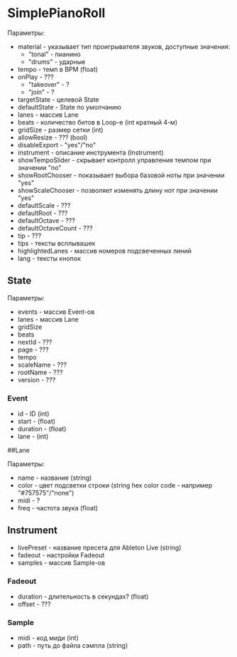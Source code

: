 # SimplePianoRoll

Параметры:
* material - указывает тип проигрывателя звуков, доступные значения:
  * "tonal" - пианино
  * "drums" - ударные
* tempo - темп в BPM (float)
* onPlay - ???
  * "takeover" - ?
  * "join" - ?
* targetState - целевой State
* defaultState - State по умолчанию
* lanes - массив Lane
* beats - количество битов в Loop-е (int кратный 4-м)
* gridSize - размер сетки (int)
* allowResize - ??? (bool)
* disableExport - "yes"/"no"
* instrument - описание инструмента (Instrument)
* showTempoSlider - скрывает контролл управления темпом при значении "no"
* showRootChooser - показывает выбора базовой ноты при значении "yes"
* showScaleChooser - позволяет изменять длину нот при значении "yes"
* defaultScale - ???
* defaultRoot - ???
* defaultOctave - ???
* defaultOctaveCount - ???
* tip - ???
* tips - тексты всплывашек
* highlightedLanes -  массив номеров подсвеченных линий
* lang - тексты кнопок

## State

Параметры:
* events - массив Event-ов
* lanes - массив Lane
* gridSize
* beats
* nextId - ???
* page - ???
* tempo 
* scaleName - ???
* rootName - ???
* version - ???

### Event

* id - ID (int)
* start - (float)
* duration - (float)
* lane - (int)

##Lane

Параметры:
* name - название (string)
* color - цвет подсветки строки (string hex color code - например "#757575"/"none")
* midi - ?
* freq - частота звука (float)

## Instrument

* livePreset - название пресета для Ableton Live (string)
* fadeout - настройки Fadeout
* samples - массив Sample-ов

### Fadeout

* duration - длительность в секундах? (float)
* offset - ???

### Sample

* midi - код миди (int)
* path - путь до файла сэмпла (string)
